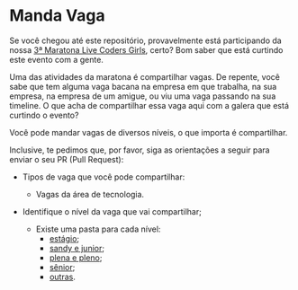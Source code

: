 # Manda Vaga
Se você chegou até este repositório, provavelmente está participando da nossa [3ª Maratona Live Coders Girls](https://maratona3.live/), certo? Bom saber que está curtindo este evento com a gente.

Uma das atividades da maratona é compartilhar vagas. De repente, você sabe que tem alguma vaga bacana na empresa em que trabalha, na sua empresa, na empresa de um amigue, ou viu uma vaga passando na sua timeline. O que acha de compartilhar essa vaga aqui com a galera que está curtindo o evento?

Você pode mandar vagas de diversos níveis, o que importa é compartilhar.

Inclusive, te pedimos que, por favor, siga as orientações a seguir para enviar o seu PR (Pull Request):

- Tipos de vaga que você pode compartilhar:
    - Vagas da área de tecnologia.

- Identifique o nível da vaga que vai compartilhar;
    - Existe uma pasta para cada nível:
        - [estágio](estagio/estagio.md);
        - [sandy e junior](sandy_e_junior/sandy_e_junior.md);
        - [plena e pleno](plena_e_pleno/plena_e_pleno.md);
        - [sênior](senior/senior.md);
        - [outras](outras/outras.md).

